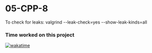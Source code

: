# 05-CPP-8

To check for leaks:
valgrind --leak-check=yes --show-leak-kinds=all

### Time worked on this project
[![wakatime](https://wakatime.com/badge/user/2b8474a5-a2f0-4cf0-9da2-eb7acac86d01/project/7e7b86e9-4555-499b-ad18-03398a8bc152.svg)](https://wakatime.com/badge/user/2b8474a5-a2f0-4cf0-9da2-eb7acac86d01/project/7e7b86e9-4555-499b-ad18-03398a8bc152)
